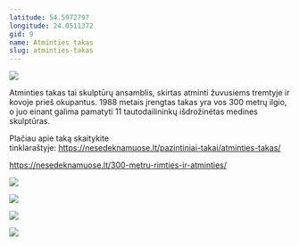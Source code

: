 ```yaml
---
latitude: 54.5972797
longitude: 24.0511372
gid: 9
name: Atminties takas
slug: atminties-takas
---
```

![](https://doc-0k-ag-mymaps.googleusercontent.com/untrusted/hostedimage/ihucu48q9m5s1hftel5u85tfdc/cj0h6i2svhkpfeq21p80ibn15c/1641717000000/-WPmm_dsOCr8C_2Ftfdhs7CzXYdOD0wc/*/6AIsG_vbZW1eciaN3yQOqXNQqggalMuk52TnJeSTLGxLYkzP8i8eKXoERLbM8eyETx586D4BPfEhz7fSgk5IgPyZkrQddIKzvP78f0yQb3kvljbMfRVFfeAd76QBpUgoTkhuylN-HR3fr8PmZY0zyJkFFhYWimCslEXQ1lFrb4BjKcvAYs97Y6KRl9CxZBJsArQ?session=0&fife)  
  
Atminties takas tai skulptūrų ansamblis, skirtas atminti žuvusiems tremtyje ir kovoje prieš okupantus. 1988 metais įrengtas takas yra vos 300 metrų ilgio, o juo einant galima pamatyti 11 tautodailininkų išdrožinėtas medines skulptūras.  
  
Plačiau apie taką skaitykite tinklaraštyje: https://nesedeknamuose.lt/pazintiniai-takai/atminties-takas/  
  
https://nesedeknamuose.lt/300-metru-rimties-ir-atminties/  
  
![](https://doc-04-ag-mymaps.googleusercontent.com/untrusted/hostedimage/ihucu48q9m5s1hftel5u85tfdc/qk8e1na20i73207pdi6e6s3v5g/1641717000000/-WPmm_dsOCr8C_2Ftfdhs7CzXYdOD0wc/*/6AIsG_vbRrxP-MxFRAMjiFC8TrhzgMKsdhtGf8Fv-6PVRGM5kgOoI6z0xfZqInTWS0CS5ZCkikPLWYdL9fu3DCaVl9FFkoDIO72c80IPxDZPgsKEqzqDx0qZzwIHTv9F-iA-ocoR4nOyR1Ploo3IavrHpyAkrAzvO8P91nzdO2s2rxnK68pJ7HPQrPgN2DDlTcA?session=0&fife)  
  
![](https://doc-04-ag-mymaps.googleusercontent.com/untrusted/hostedimage/ihucu48q9m5s1hftel5u85tfdc/57pkdp0g2ctv132q4f41058hm8/1641717000000/-WPmm_dsOCr8C_2Ftfdhs7CzXYdOD0wc/*/6AIsG_vY3-JEDfraNoPaUzNerv6LceK2Jy3qyw9M8tPy54mfsjXObw-oi5slrKlrxQgw1tyi9y6Hqbz3PelMU0xowlanjsreM3sZRGyO7A1tOUrcmG-EzXujcCkV6m59jiz8-fCCkHCvWrXna2GskGEBo2kMJhWDXFkrQmKC_NjZLNCyfMa99IRj_cMo97N5SAA?session=0&fife)  
  
![](https://doc-0k-ag-mymaps.googleusercontent.com/untrusted/hostedimage/ihucu48q9m5s1hftel5u85tfdc/v0c1fe9v0lrr8cfb4gfcat410g/1641717000000/-WPmm_dsOCr8C_2Ftfdhs7CzXYdOD0wc/*/6AIsG_va2bmRNbpnbRSCYBN1LiabQGOtjd7CbxKFhUSRfOYQCmWEAuZufcRiT59rhPkwZH8hTzP0D828ANkSc_DaYZoXuoYHgbl00W_467D5kSPxs3SIe5m95qNLjXIT4RvUKOPK9ZtChNIpqsTt0sOTh60fAtyBl-8Q-dn1Nz_xU72GAJm5A1fCAuQFRR525dw?session=0&fife)  
  
![](https://doc-00-ag-mymaps.googleusercontent.com/untrusted/hostedimage/ihucu48q9m5s1hftel5u85tfdc/juktiiokn0j9uo78cjd7pkfgbc/1641717000000/-WPmm_dsOCr8C_2Ftfdhs7CzXYdOD0wc/*/6AIsG_va2BImqK2W4Ov6L15_iMfxDeUrMYh7pDHIpG8gD63DDpU3LY3IF2G3VXvcpu6tFyKEgEm5uKzmH8dVoHDmOhMP6yQS-PvBTPeYmwyOluyGKjXJ5TA6Xgl4g82_qs9fDz29Qi9XJ3_ScqA5Vavi6LsUrkwugtbVflEeKXgCsLJ-8K_B5fFPaqRz2UjQhWQ?session=0&fife)
